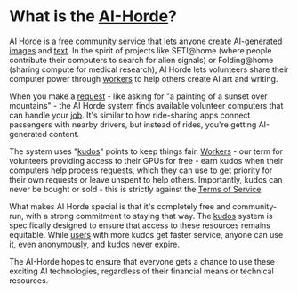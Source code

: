 # What is the [AI-Horde](https://github.com/Haidra-Org/haidra-assets/blob/main/docs/definitions.md#ai-horde)?

AI Horde is a free community service that lets anyone create [AI-generated images](https://github.com/Haidra-Org/haidra-assets/blob/main/docs/definitions.md#image-generation) and [text](https://github.com/Haidra-Org/haidra-assets/blob/main/docs/definitions.md#text2text). In the spirit of projects like SETI@home (where people contribute their computers to search for alien signals) or Folding@home (sharing compute for medical research), AI Horde lets volunteers share their computer power through [workers](https://github.com/Haidra-Org/haidra-assets/blob/main/docs/definitions.md#worker) to help others create AI art and writing.

When you make a [request](https://github.com/Haidra-Org/haidra-assets/blob/main/docs/definitions.md#request) - like asking for "a painting of a sunset over mountains" - the AI Horde system finds available volunteer computers that can handle your [job](https://github.com/Haidra-Org/haidra-assets/blob/main/docs/definitions.md#job). It's similar to how ride-sharing apps connect passengers with nearby drivers, but instead of rides, you're getting AI-generated content.

The system uses "[kudos](https://github.com/Haidra-Org/haidra-assets/blob/main/docs/definitions.md#kudos)" points to keep things fair. [Workers](https://github.com/Haidra-Org/haidra-assets/blob/main/docs/definitions.md#worker) - our term for volunteers providing access to their GPUs for free - earn kudos when their computers help process requests, which they can use to get priority for their own requests or leave unspent to help others. Importantly, kudos can never be bought or sold - this is strictly against the [Terms of Service](https://github.com/Haidra-Org/haidra-assets/blob/main/docs/definitions.md#terms-of-service).

What makes AI Horde special is that it's completely free and community-run, with a strong commitment to staying that way. The [kudos](https://github.com/Haidra-Org/haidra-assets/blob/main/docs/kudos.md) system is specifically designed to ensure that access to these resources remains equitable. While [users](https://github.com/Haidra-Org/haidra-assets/blob/main/docs/definitions.md#user) with more kudos get faster service, anyone can use it, even [anonymously](https://github.com/Haidra-Org/haidra-assets/blob/main/docs/definitions.md#anonymous), and [kudos](https://github.com/Haidra-Org/haidra-assets/blob/main/docs/kudos.md) never expire.

The AI-Horde hopes to ensure that everyone gets a chance to use these exciting AI technologies, regardless of their financial means or technical resources.
